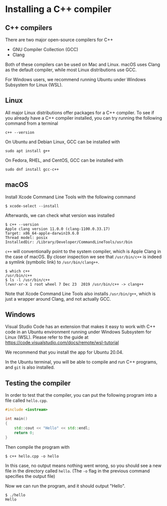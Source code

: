 # Installing a C++ compiler

## C++ compilers
There are two major open-source compilers for C++
* GNU Compiler Collection (GCC)
* Clang

Both of these compilers can be used on Mac and Linux. macOS uses Clang as the default compiler, while most Linux distributions use GCC.

For Windows users, we recommend running Ubuntu under Windows Subsystem for Linux (WSL).

## Linux
All major Linux distributions offer packages for a C++ compiler. To see if you already have a C++ compiler installed, you can try running the following command from a terminal
```
c++ --version
```

On Ubuntu and Debian Linux, GCC can be installed with
```
sudo apt install g++
```

On Fedora, RHEL, and CentOS, GCC can be installed with
```
sudo dnf install gcc-c++
```

## macOS
Install Xcode Command Line Tools with the following command
```
$ xcode-select --install
```
Afterwards, we can check what version was installed
```
$ c++ --version
Apple clang version 11.0.0 (clang-1100.0.33.17)
Target: x86_64-apple-darwin19.6.0
Thread model: posix
InstalledDir: /Library/Developer/CommandLineTools/usr/bin
```

`c++` will conventionally point to the system compiler, which is Apple Clang in the case of macOS. By closer inspection we see that `/usr/bin/c++` is indeed a symlink (symbolic link) to `/usr/bin/clang++`.
```
$ which c++
/usr/bin/c++
$ ls -l /usr/bin/c++
lrwxr-xr-x 1 root wheel 7 Dec 23  2019 /usr/bin/c++ -> clang++
```
Note that Xcode Command Line Tools also installs `/usr/bin/g++`, which is just a wrapper around Clang, and not actually GCC.

## Windows
Visual Studio Code has an extension that makes it easy to work with C++ code in an Ubuntu environment running under Windows Subsystem for Linux (WSL). Please refer to the guide at https://code.visualstudio.com/docs/remote/wsl-tutorial

We recommend that you install the app for Ubuntu 20.04.

In the Ubuntu terminal, you will be able to compile and run C++ programs, and `git` is also installed.

## Testing the compiler
In order to test that the compiler, you can put the following program into a file called `hello.cpp`.
```cpp
#include <iostream>

int main()
{
    std::cout << "Hello" << std::endl;
    return 0;
}
```

Then compile the program with
```
$ c++ hello.cpp -o hello
```
In this case, no output means nothing went wrong, so you should see a new file in the directory called `hello`. (The `-o` flag in the previous command specifies the output file)

Now we can run the program, and it should output "Hello".
```
$ ./hello
Hello
```
